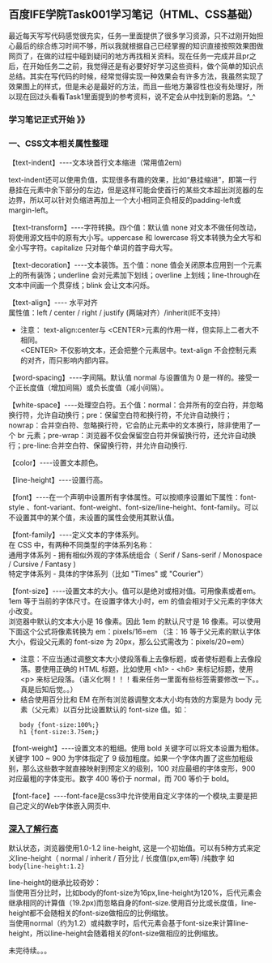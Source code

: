 ## 百度IFE学院Task001学习笔记（HTML、CSS基础）

最近每天写写代码感觉很充实，任务一里面提供了很多学习资源，只不过刚开始担心最后的综合练习时间不够，所以我就根据自己已经掌握的知识直接按照效果图做网页了，在做的过程中碰到疑问的地方再找相关资料。现在任务一完成并且pr之后，在开始任务二之前，我觉得还是有必要好好学习这些资料，做个简单的知识点总结。其实在写代码的时候，经常觉得实现一种效果会有许多方法，我虽然实现了效果图上的样式，但是未必是最好的方法，而且一些地方兼容性也没有处理好，所以现在回过头看看Task1里面提到的参考资料，说不定会从中找到新的思路。^_^

### 学习笔记正式开始 》》

### 一、CSS文本相关属性整理  
【text-indent】----文本块首行文本缩进（常用值2em)

text-indent还可以使用负值，实现很多有趣的效果，比如“悬挂缩进”，即第一行悬挂在元素中余下部分的左边，但是这样可能会使首行的某些文本超出浏览器的左边界，所以可以针对负缩进再加上一个大小相同正负相反的padding-left或margin-left。
  
【text-transform】----字符转换。四个值：默认值 none 对文本不做任何改动，将使用源文档中的原有大小写。uppercase 和 lowercase 将文本转换为全大写和全小写字符。capitalize 只对每个单词的首字母大写。 

【text-decoration】----文本装饰。五个值：none 值会关闭原本应用到一个元素上的所有装饰；underline 会对元素加下划线；overline 上划线；line-through在文本中间画一个贯穿线；blink 会让文本闪烁。
 
【text-align】----  水平对齐  
 属性值：left / center / right / justify (两端对齐）/inherit(IE不支持）   
  
 * 注意： text-align:center与 \<CENTER>元素的作用一样，但实际上二者大不相同。  
\<CENTER> 不仅影响文本，还会把整个元素居中。text-align 不会控制元素的对齐，而只影响内部内容。

【word-spacing】----字间隔。默认值 normal 与设置值为 0 是一样的。接受一个正长度值（增加间隔）或负长度值（减小间隔）。
  
【white-space】----处理空白符。五个值：normal：合并所有的空白符，并忽略换行符，允许自动换行；pre：保留空白符和换行符，不允许自动换行；nowrap：合并空白符、忽略换行符，它会防止元素中的文本换行，除非使用了一个 br 元素；pre-wrap：浏览器不仅会保留空白符并保留换行符，还允许自动换行；pre-line:合并空白符、保留换行符，并允许自动换行.
  
【color】----设置文本颜色。  

【line-height】----设置行高。  

【font】----在一个声明中设置所有字体属性。可以按顺序设置如下属性：font-style 、font-variant、font-weight、font-size/line-height、font-family。可以不设置其中的某个值，未设置的属性会使用其默认值。
  
【font-family】----定义文本的字体系列。  
在 CSS 中，有两种不同类型的字体系列名称：  
通用字体系列 - 拥有相似外观的字体系统组合（ Serif / Sans-serif / Monospace / Cursive / Fantasy )  
特定字体系列 - 具体的字体系列（比如 "Times" 或 "Courier"）

  
【font-size】----设置文本的大小。值可以是绝对或相对值。可用像素或者em。1em 等于当前的字体尺寸。在设置字体大小时，em 的值会相对于父元素的字体大小改变。  
浏览器中默认的文本大小是 16 像素。因此 1em 的默认尺寸是 16 像素。可以使用下面这个公式将像素转换为 em：pixels/16=em
（注：16 等于父元素的默认字体大小，假设父元素的 font-size 为 20px，那么公式需改为：pixels/20=em）
 
* 注意：不应当通过调整文本大小使段落看上去像标题，或者使标题看上去像段落。要使用正确的 HTML 标题，比如使用 \<h1> - \<h6> 来标记标题，使用 \<p> 来标记段落。（语义化啊！！！看来任务一里面有些标签需要修改一下。。真是后知后觉。。）
* 结合使用百分比和 EM
在所有浏览器调整文本大小均有效的方案是为 body 元素（父元素）以百分比设置默认的 font-size 值。如：  
``` 
   body {font-size:100%;}    
   h1 {font-size:3.75em;}
```     

【font-weight】----设置文本的粗细。使用 bold 关键字可以将文本设置为粗体。关键字 100 ~ 900 为字体指定了 9 级加粗度。如果一个字体内置了这些加粗级别，那么这些数字就直接映射到预定义的级别，100 对应最细的字体变形，900 对应最粗的字体变形。数字 400 等价于 normal，而 700 等价于 bold。  

【font-face】----font-face是css3中允许使用自定义字体的一个模块,主要是把自己定义的Web字体嵌入网页中.


### [深入了解行高]
默认状态，浏览器使用1.0-1.2 line-height, 这是一个初始值。可以有5种方式来定义line-height（ normal / inherit / 百分比 / 长度值(px,em等) /纯数字 如```body{line-height:1.2}```

line-height的继承比较奇妙：  
当使用百分比时，比如body的font-size为16px,line-height为120%，后代元素会继承相同的计算值（19.2px)而忽略自身的font-size.使用百分比或长度值，line-height都不会随相关的font-size做相应的比例缩放。   
当使用normal（约为1.2）或纯数字时，后代元素会基于font-size来计算line-height，所以line-height会随着相关的font-size做相应的比例缩放。


未完待续。。。


[深入了解行高]:http://www.cnblogs.com/fengzheng126/archive/2012/05/18/2507632.html 